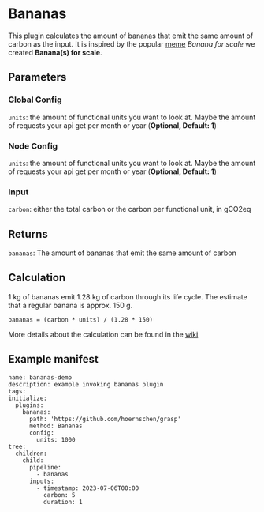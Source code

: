 # Bananas

This plugin calculates the amount of bananas that emit the same amount of carbon as the input. It is inspired by the popular [meme](https://knowyourmeme.com/memes/banana-for-scale) *Banana for scale* we created **Banana(s) for scale**. 

## Parameters

### Global Config

`units`: the amount of functional units you want to look at. Maybe the amount of requests your api get per month or year (**Optional, Default: 1**)

### Node Config

`units`: the amount of functional units you want to look at. Maybe the amount of requests your api get per month or year (**Optional, Default: 1**)

### Input

`carbon`: either the total carbon or the carbon per functional unit, in gCO2eq

## Returns

`bananas`: The amount of bananas that emit the same amount of carbon

## Calculation

1 kg of bananas emit 1.28 kg of carbon through its life cycle. The estimate that a regular banana is approx. 150 g.

```
bananas = (carbon * units) / (1.28 * 150)
```

More details about the calculation can be found in the [wiki](https://github.com/hoernschen/grasp/wiki)

## Example manifest

```
name: bananas-demo
description: example invoking bananas plugin
tags:
initialize:
  plugins:
    bananas:
      path: 'https://github.com/hoernschen/grasp'
      method: Bananas
      config:
        units: 1000
tree:
  children:
    child:
      pipeline:
        - bananas
      inputs:
        - timestamp: 2023-07-06T00:00
          carbon: 5
          duration: 1
```
